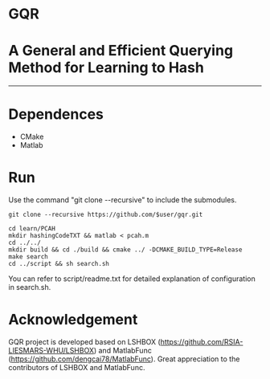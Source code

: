 GQR
==========
# A General and Efficient Querying Method for Learning to Hash
-----------------------------------------------------------------------------------------------------------------

# Dependences
- CMake
- Matlab

# Run
Use the command "git clone --recursive" to include the submodules.
```
git clone --recursive https://github.com/$user/gqr.git
```
```
cd learn/PCAH
mkdir hashingCodeTXT && matlab < pcah.m
cd ../../
mkdir build && cd ./build && cmake ../ -DCMAKE_BUILD_TYPE=Release
make search
cd ../script && sh search.sh
```
You can refer to script/readme.txt for detailed explanation of configuration in search.sh.
  

# Acknowledgement
GQR project is developed based on LSHBOX (https://github.com/RSIA-LIESMARS-WHU/LSHBOX) and MatlabFunc (https://github.com/dengcai78/MatlabFunc). Great appreciation to the contributors of LSHBOX and MatlabFunc. 

